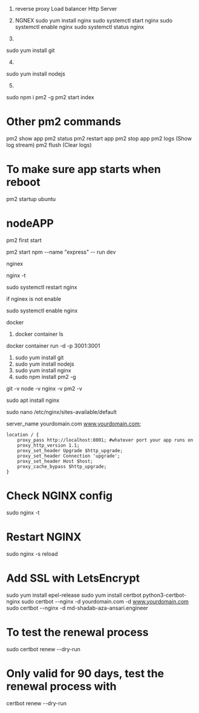1. reverse proxy
   Load balancer
   Http Server

2. NGNEX
sudo yum install nginx
sudo systemctl start nginx
sudo systemctl enable nginx
sudo systemctl status nginx


3.
sudo yum install git

4.

sudo yum install nodejs

5.

sudo npm i pm2 -g
pm2 start index

# Other pm2 commands
pm2 show app
pm2 status
pm2 restart app
pm2 stop app
pm2 logs (Show log stream)
pm2 flush (Clear logs)


# To make sure app starts when reboot
pm2 startup ubuntu

# nodeAPP
pm2 first start

pm2 start npm --name "express" -- run dev

nginex

nginx -t

sudo systemctl restart nginx

if nginex is not enable

sudo systemctl enable nginx


docker 

1. docker container ls

docker container run -d -p 3001:3001



1. sudo yum install git
2. sudo yum install nodejs
3. sudo yum install nginx
4. sudo npm install pm2 -g
  

  git -v
  node -v
  nginx -v
  pm2 -v


  sudo apt install nginx

  sudo nano /etc/nginx/sites-available/default

  server_name yourdomain.com www.yourdomain.com;

    location / {
        proxy_pass http://localhost:8001; #whatever port your app runs on
        proxy_http_version 1.1;
        proxy_set_header Upgrade $http_upgrade;
        proxy_set_header Connection 'upgrade';
        proxy_set_header Host $host;
        proxy_cache_bypass $http_upgrade;
    }



# Check NGINX config
sudo nginx -t

# Restart NGINX
sudo nginx -s reload


 # Add SSL with LetsEncrypt
sudo yum install epel-release
sudo yum install certbot python3-certbot-nginx
sudo certbot --nginx -d yourdomain.com -d www.yourdomain.com
sudo certbot --nginx -d md-shadab-aza-ansari.engineer


# To test the renewal process
sudo certbot renew --dry-run


# Only valid for 90 days, test the renewal process with
certbot renew --dry-run